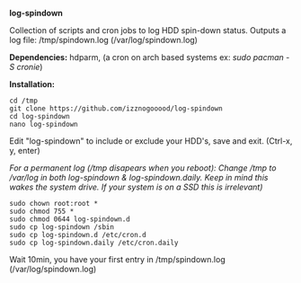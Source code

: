 **log-spindown**

Collection of scripts and cron jobs to log HDD spin-down status.
Outputs a log file: /tmp/spindown.log (/var/log/spindown.log)

**Dependencies:** hdparm, (a cron on arch based systems ex: *sudo pacman -S cronie*)

**Installation:**

    cd /tmp
    git clone https://github.com/izznogooood/log-spindown
    cd log-spindown
    nano log-spindown 

Edit "log-spindown" to include or exclude your HDD's, save and exit. (Ctrl-x, y, enter)

*For a permanent log (/tmp disapears when you reboot): Change /tmp to /var/log in both log-spindown & log-spindown.daily. Keep in mind this wakes the system drive. If your system is on a SSD this is irrelevant)*

    sudo chown root:root *
    sudo chmod 755 *
    sudo chmod 0644 log-spindown.d
    sudo cp log-spindown /sbin
    sudo cp log-spindown.d /etc/cron.d
    sudo cp log-spindown.daily /etc/cron.daily

Wait 10min, you have your first entry in /tmp/spindown.log (/var/log/spindown.log)
